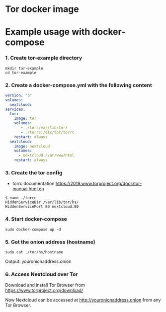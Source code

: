 # Tor docker image

# Example usage with docker-compose
### 1. Create tor-example directory
```
mkdir tor-example
cd tor-example
```
### 2. Create a docker-compose.yml with the following content
```yaml
version: "3"
volumes:
  nextcloud:
services:
  tor:
    image: tor
    volumes:
       - ./tor:/var/lib/tor/ 
       - ./torrc:/etc/tor/torrc
    restart: always
  nextcloud:
    image: nextcloud
    volumes:
      - nextcloud:/var/www/html
    restart: always
```


### 3. Create the tor config
- torrc documentation https://2019.www.torproject.org/docs/tor-manual.html.en
```
$ nano ./torrc
HiddenServiceDir /var/lib/tor/hs/
HiddenServicePort 80 nextcloud:80
```


### 4. Start docker-compose
```
sudo docker-compose up -d
```

### 5. Get the onion address (hostname)
```
sudo cat ./tor/hs/hostname
```
Output: youronionaddress.onion

### 6. Access Nextcloud over Tor
Download and install Tor Browser from https://www.torproject.org/download/

Now Nextcloud can be accessed at http://youronionaddress.onion from any Tor Browser.
